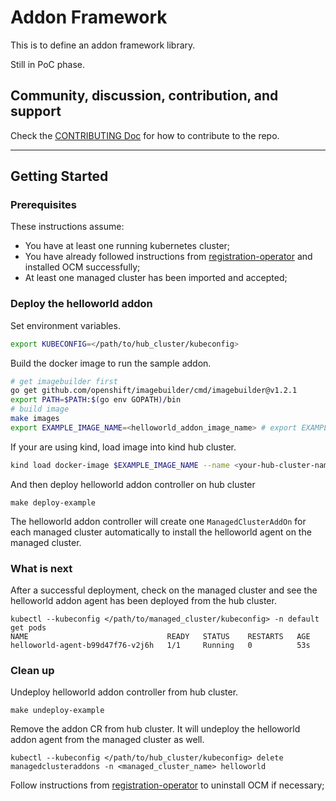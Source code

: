 # Addon Framework

This is to define an addon framework library.

Still in PoC phase.

## Community, discussion, contribution, and support

Check the [CONTRIBUTING Doc](CONTRIBUTING.md) for how to contribute to the repo.

<!--

You can reach the maintainers of this project at:

- [#xxx on Slack](https://slack.com/signin?redir=%2Fmessages%2Fxxx)

-->

------
## Getting Started

### Prerequisites

These instructions assume:

- You have at least one running kubernetes cluster;
- You have already followed instructions from [registration-operator](https://github.com/open-cluster-management-io/registration-operator) and installed OCM successfully;
- At least one managed cluster has been imported and accepted;

### Deploy the helloworld addon
Set environment variables.
```sh
export KUBECONFIG=</path/to/hub_cluster/kubeconfig>
```

Build the docker image to run the sample addon.
```sh
# get imagebuilder first
go get github.com/openshift/imagebuilder/cmd/imagebuilder@v1.2.1
export PATH=$PATH:$(go env GOPATH)/bin
# build image
make images
export EXAMPLE_IMAGE_NAME=<helloworld_addon_image_name> # export EXAMPLE_IMAGE_NAME=quay.io/open-cluster-management/helloworld-addon:latest
```

If your are using kind, load image into kind hub cluster.
```sh
kind load docker-image $EXAMPLE_IMAGE_NAME --name <your-hub-cluster-name> # kind load docker-image  $EXAMPLE_IMAGE_NAME --name cluster1
```

And then deploy helloworld addon controller on hub cluster
```
make deploy-example
```
The helloworld addon controller will create one `ManagedClusterAddOn` for each managed cluster automatically to install the helloworld agent on the managed cluster.

### What is next
After a successful deployment, check on the managed cluster and see the helloworld addon agent has been deployed from the hub cluster.
```
kubectl --kubeconfig </path/to/managed_cluster/kubeconfig> -n default get pods
NAME                               READY   STATUS    RESTARTS   AGE
helloworld-agent-b99d47f76-v2j6h   1/1     Running   0          53s
```

### Clean up
Undeploy helloworld addon controller from hub cluster.
```
make undeploy-example
```

Remove the addon CR from hub cluster. It will undeploy the helloworld addon agent from the managed cluster as well.
```
kubectl --kubeconfig </path/to/hub_cluster/kubeconfig> delete managedclusteraddons -n <managed_cluster_name> helloworld
```

Follow instructions from [registration-operator](https://github.com/open-cluster-management-io/registration-operator) to uninstall OCM if necessary;

<!--
## XXX References

If you have any further question about xxx, please refer to
[XXX help documentation](docs/xxx_help.md) for further information.
-->

